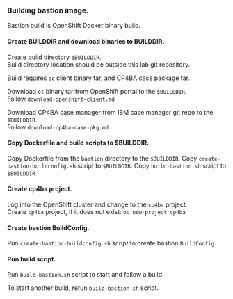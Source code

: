 ### Building bastion image.
Bastion build is OpenShift Docker binary build.<br/>

#### Create BUILDDIR and download binaries to BUILDDIR.
Create build directory `$BUILDDIR`.<br/>
Build directory location should be outside this lab git repository.<br/>

Build requires `oc` client binary tar, and CP4BA case package tar.<br/>

Download `oc` binary tar from OpenShift portal to the `$BUILDDIR`.<br/>
Follow `download-openshift-client.md`<br/>

Download CP4BA case manager from IBM case manager git repo to the `$BUILDDIR`.<br/>
Follow `download-cp4ba-case-pkg.md`<br/>

#### Copy Dockerfile and build scripts to $BUILDDIR.
Copy Dockerfile from the `bastion` directory to the `$BUILDDIR`.
Copy `create-bastion-buildconfig.sh` script to `$BUILDDIR`.
Copy `build-bastion.sh` script to `$BUILDDIR`.

#### Create cp4ba project.
Log into the OpenShift cluster and change to the `cp4ba` project.<br/>
Create `cp4ba` project, if it does not exist: `oc new-project cp4ba`<br/>

#### Create bastion BuildConfig.
Run `create-bastion-buildconfig.sh` script to create bastion `BuildConfig`.<br/>

#### Run build script.
Run `build-bastion.sh` script to start and follow a build.</br>

To start another build, rerun `build-bastion.sh` script.<br/>
